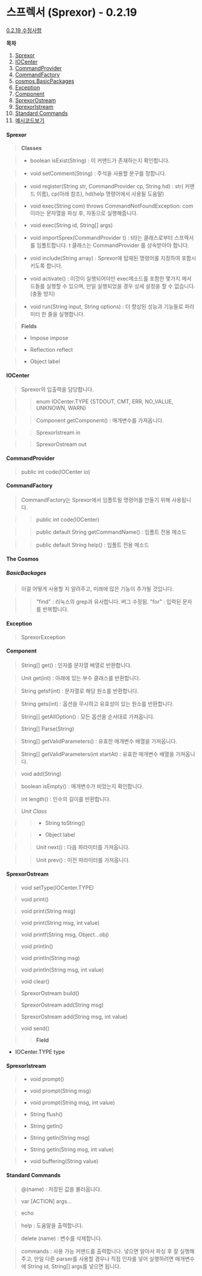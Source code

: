# 스프렉서 (Sprexor) - 0.2.19

[0.2.19 수정사항](./changeLog/0.2.19.md)

**목차**
1. [Sprexor](#sprexor)
2. [IOCenter](#iocenter)
3. [CommandProvider](#commandprovider)
4. [CommandFactory](#commandfactory)
7. [cosmos.BasicPackages](#the-cosmos)
8. [Exception](#exception)
9. [Component](#component)
10. [SprexorOstream](#sprexorostream)
11. [SprexorIstream](#sprexoristream)
12. [Standard Commands](#standard-commands)
13. [예시코드보기](../test.java)


#### Sprexor

>**Classes**

>- boolean isExist(String) : 이 커맨드가 존재하는지 확인합니다.

>- void setComment(String) : 주석을 사용할 문구를 정합니다.

>- void register(String str, CommandProvider cp, String hd) : str( 커맨드 이름), cp(아래 참조), hd(help 명령어에서 사용될 도움말)

>- void exec(String com) throws CommandNotFoundException: com 이라는 문자열을 파싱 후, 자동으로 실행해줍니다.

>- void exec(String id, String[] args)

>- void importSprex(CommandProvider t) : t라는 클래스로부터 스프렉서 를 임폴트합니다. t 클래스는 CommandProvider 를 상속받아야 합니다.

>- void include(String array) : Sprexor에 탑재된 명령어를 지정하여 포함시키도록 합니다. 

>- void activate() : 이것이 실행되어야만 exec메소드를 포함한 몇가지 메서드들를 실행할 수 있으며, 만일 실행되었을 경우 상세 설정을 할 수 없습니다. (충돌 방지)

>- void run(String input, String options) : 더 향상된 성능과 기능들로 파라미터 한 줄을 실행합니다.

>**Fields**

>- Impose impose

>- Reflection reflect

>- Object label
	
	
#### IOCenter

>Sprexor의 입출력을 담당합니다.

>>enum IOCenter.TYPE {STDOUT, CMT, ERR, NO_VALUE, UNKNOWN, WARN}

>>Component getComponent() : 매개변수를 가져옵니다.

>>SprexorIstream in

>>SprexorOstream out


	
#### CommandProvider

>public int code(IOCenter io) 


#### CommandFactory

>CommandFactory는 Sprexor에서 임폴트될 명령어를 만들기 위해 사용됩니다.

>>public int code(IOCenter)

>>public default String getCommandName() : 임폴트 전용 메소드

>>public default String help() : 임폴트 전용 메소드

    
#### The Cosmos

##### BasicBackages

>이걸 어떻게 사용할 지 알려주고, 미래에 많은 기능이 추가될 것입니다.

>>"find" : 리눅스의 grep과 유사합니다. 버그 수정됨.
>>"for" : 입력된 문자를 반복합니다.
	
	
#### Exception

>SprexorException

#### Component

>String[] get() : 인자를 문자열 배열로 반환합니다.

>Unit get(int) : 아래에 있는 부수 클래스를 반환합니다.

>String getsf(int) : 문자열로 해당 원소를 반환합니다.

>String gets(int) : 옵션을 무시하고 유효성이 있는 원소를 반환합니다.

>String[] getAllOption() : 모든 옵션을 순서대로 가져옵니다.

>String[] Parse(String)

>String[] getValidParameters() : 유효한 매개변수 배열을 가져옵니다.

>String[] getValidParameters(int startAt) : 유효한 매개변수 배열을 가져옵니다.

>void add(String)

>boolean isEmpty() : 매개변수가 비었는지 확인합니다.

>int length() : 인수의 길이를 반환합니다.

>*Unit Class*

>>- String toString()

>>- Object label

>>Unit next() : 다음 파라미터를 가져옵니다.

>>Unit prev() : 이전 파라미터를 가져옵니다.


#### SprexorOstream

>void setType(IOCenter.TYPE)

>void print()

>void print(String msg)

>void print(String msg, int value)

>void printf(String msg, Object...obj)

>void println()

>void println(String msg)

>void println(String msg, int value)

>void clear()

>SprexorOstream build()

>SprexorOstream add(String msg)

>SprexorOstream add(String msg, int value)

>void send()

>>**Field**
 - IOCenter.TYPE type


#### SprexorIstream

>- void prompt()

>- void prompt(String msg)

>- void prompt(String msg, int value)

>- String flush()

>- String getln()

>- String getln(String msg)

>- String getln(String msg, int value)

>- void buffering(String value)


#### Standard Commands

>@(name) :  저장된 값을 불러옵니다.

>var [ACTION] args...

>echo

>help : 도움말을 출력합니다.

>delete (name) : 변수를 삭제합니다.

>commands : 사용 가능 커맨드를 출력합니다. 넣으면 알아서 파싱 후 잘 실행해 주고, 만일 다른 parser를 사용할 경우나 직접 인자를 넣어 실행하려면 매개변수에 String id, String[] args를 넣으면 됩니다.